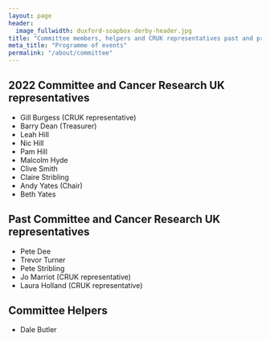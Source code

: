 ```yaml
---
layout: page
header:
  image_fullwidth: duxford-soapbox-derby-header.jpg
title: "Committee members, helpers and CRUK representatives past and present"
meta_title: "Programme of events"
permalink: "/about/committee"
---
```


## 2022 Committee and Cancer Research UK representatives

- Gill Burgess (CRUK representative)
- Barry Dean (Treasurer)
- Leah Hill
- Nic Hill
- Pam Hill
- Malcolm Hyde
- Clive Smith
- Claire Stribling
- Andy Yates (Chair)
- Beth Yates

## Past Committee and Cancer Research UK representatives

- Pete Dee
- Trevor Turner
- Pete Stribling
- Jo Marriot (CRUK representative)
- Laura Holland (CRUK representative)

## Committee Helpers

- Dale Butler
